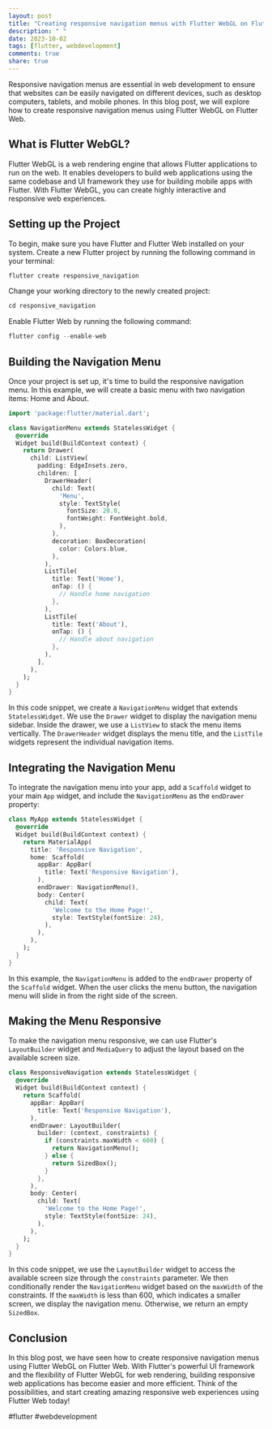 ```yaml
---
layout: post
title: "Creating responsive navigation menus with Flutter WebGL on Flutter Web"
description: " "
date: 2023-10-02
tags: [flutter, webdevelopment]
comments: true
share: true
---
```


Responsive navigation menus are essential in web development to ensure that websites can be easily navigated on different devices, such as desktop computers, tablets, and mobile phones. In this blog post, we will explore how to create responsive navigation menus using Flutter WebGL on Flutter Web.

## What is Flutter WebGL?

Flutter WebGL is a web rendering engine that allows Flutter applications to run on the web. It enables developers to build web applications using the same codebase and UI framework they use for building mobile apps with Flutter. With Flutter WebGL, you can create highly interactive and responsive web experiences.

## Setting up the Project

To begin, make sure you have Flutter and Flutter Web installed on your system. Create a new Flutter project by running the following command in your terminal:

```dart
flutter create responsive_navigation
```

Change your working directory to the newly created project:

```dart
cd responsive_navigation
```

Enable Flutter Web by running the following command:

```dart
flutter config --enable-web
```

## Building the Navigation Menu

Once your project is set up, it's time to build the responsive navigation menu. In this example, we will create a basic menu with two navigation items: Home and About.

```dart
import 'package:flutter/material.dart';

class NavigationMenu extends StatelessWidget {
  @override
  Widget build(BuildContext context) {
    return Drawer(
      child: ListView(
        padding: EdgeInsets.zero,
        children: [
          DrawerHeader(
            child: Text(
              'Menu',
              style: TextStyle(
                fontSize: 20.0,
                fontWeight: FontWeight.bold,
              ),
            ),
            decoration: BoxDecoration(
              color: Colors.blue,
            ),
          ),
          ListTile(
            title: Text('Home'),
            onTap: () {
              // Handle home navigation
            },
          ),
          ListTile(
            title: Text('About'),
            onTap: () {
              // Handle about navigation
            },
          ),
        ],
      ),
    );
  }
}
```

In this code snippet, we create a `NavigationMenu` widget that extends `StatelessWidget`. We use the `Drawer` widget to display the navigation menu sidebar. Inside the drawer, we use a `ListView` to stack the menu items vertically. The `DrawerHeader` widget displays the menu title, and the `ListTile` widgets represent the individual navigation items.

## Integrating the Navigation Menu

To integrate the navigation menu into your app, add a `Scaffold` widget to your main `App` widget, and include the `NavigationMenu` as the `endDrawer` property:

```dart
class MyApp extends StatelessWidget {
  @override
  Widget build(BuildContext context) {
    return MaterialApp(
      title: 'Responsive Navigation',
      home: Scaffold(
        appBar: AppBar(
          title: Text('Responsive Navigation'),
        ),
        endDrawer: NavigationMenu(),
        body: Center(
          child: Text(
            'Welcome to the Home Page!',
            style: TextStyle(fontSize: 24),
          ),
        ),
      ),
    );
  }
}
```

In this example, the `NavigationMenu` is added to the `endDrawer` property of the `Scaffold` widget. When the user clicks the menu button, the navigation menu will slide in from the right side of the screen.

## Making the Menu Responsive

To make the navigation menu responsive, we can use Flutter's `LayoutBuilder` widget and `MediaQuery` to adjust the layout based on the available screen size.

```dart
class ResponsiveNavigation extends StatelessWidget {
  @override
  Widget build(BuildContext context) {
    return Scaffold(
      appBar: AppBar(
        title: Text('Responsive Navigation'),
      ),
      endDrawer: LayoutBuilder(
        builder: (context, constraints) {
          if (constraints.maxWidth < 600) {
            return NavigationMenu();
          } else {
            return SizedBox();
          }
        },
      ),
      body: Center(
        child: Text(
          'Welcome to the Home Page!',
          style: TextStyle(fontSize: 24),
        ),
      ),
    );
  }
}
```

In this code snippet, we use the `LayoutBuilder` widget to access the available screen size through the `constraints` parameter. We then conditionally render the `NavigationMenu` widget based on the `maxWidth` of the constraints. If the `maxWidth` is less than 600, which indicates a smaller screen, we display the navigation menu. Otherwise, we return an empty `SizedBox`.

## Conclusion

In this blog post, we have seen how to create responsive navigation menus using Flutter WebGL on Flutter Web. With Flutter's powerful UI framework and the flexibility of Flutter WebGL for web rendering, building responsive web applications has become easier and more efficient. Think of the possibilities, and start creating amazing responsive web experiences using Flutter Web today!

#flutter #webdevelopment